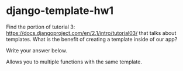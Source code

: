 # django-template-hw1

Find the portion of tutorial 3: https://docs.djangoproject.com/en/2.1/intro/tutorial03/ that talks about templates. What is the benefit of creating a template inside of our app?

Write your answer below.

Allows you to multiple functions with the same template. 
